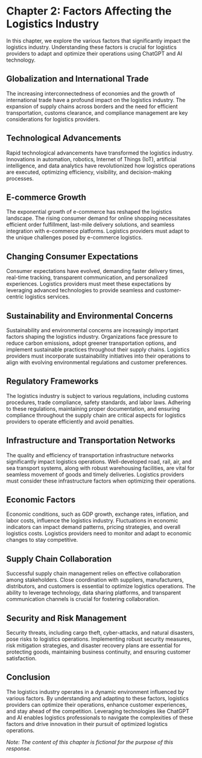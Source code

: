 Chapter 2: Factors Affecting the Logistics Industry
===================================================

In this chapter, we explore the various factors that significantly impact the logistics industry. Understanding these factors is crucial for logistics providers to adapt and optimize their operations using ChatGPT and AI technology.

Globalization and International Trade
-------------------------------------

The increasing interconnectedness of economies and the growth of international trade have a profound impact on the logistics industry. The expansion of supply chains across borders and the need for efficient transportation, customs clearance, and compliance management are key considerations for logistics providers.

Technological Advancements
--------------------------

Rapid technological advancements have transformed the logistics industry. Innovations in automation, robotics, Internet of Things (IoT), artificial intelligence, and data analytics have revolutionized how logistics operations are executed, optimizing efficiency, visibility, and decision-making processes.

E-commerce Growth
-----------------

The exponential growth of e-commerce has reshaped the logistics landscape. The rising consumer demand for online shopping necessitates efficient order fulfillment, last-mile delivery solutions, and seamless integration with e-commerce platforms. Logistics providers must adapt to the unique challenges posed by e-commerce logistics.

Changing Consumer Expectations
------------------------------

Consumer expectations have evolved, demanding faster delivery times, real-time tracking, transparent communication, and personalized experiences. Logistics providers must meet these expectations by leveraging advanced technologies to provide seamless and customer-centric logistics services.

Sustainability and Environmental Concerns
-----------------------------------------

Sustainability and environmental concerns are increasingly important factors shaping the logistics industry. Organizations face pressure to reduce carbon emissions, adopt greener transportation options, and implement sustainable practices throughout their supply chains. Logistics providers must incorporate sustainability initiatives into their operations to align with evolving environmental regulations and customer preferences.

Regulatory Frameworks
---------------------

The logistics industry is subject to various regulations, including customs procedures, trade compliance, safety standards, and labor laws. Adhering to these regulations, maintaining proper documentation, and ensuring compliance throughout the supply chain are critical aspects for logistics providers to operate efficiently and avoid penalties.

Infrastructure and Transportation Networks
------------------------------------------

The quality and efficiency of transportation infrastructure networks significantly impact logistics operations. Well-developed road, rail, air, and sea transport systems, along with robust warehousing facilities, are vital for seamless movement of goods and timely deliveries. Logistics providers must consider these infrastructure factors when optimizing their operations.

Economic Factors
----------------

Economic conditions, such as GDP growth, exchange rates, inflation, and labor costs, influence the logistics industry. Fluctuations in economic indicators can impact demand patterns, pricing strategies, and overall logistics costs. Logistics providers need to monitor and adapt to economic changes to stay competitive.

Supply Chain Collaboration
--------------------------

Successful supply chain management relies on effective collaboration among stakeholders. Close coordination with suppliers, manufacturers, distributors, and customers is essential to optimize logistics operations. The ability to leverage technology, data sharing platforms, and transparent communication channels is crucial for fostering collaboration.

Security and Risk Management
----------------------------

Security threats, including cargo theft, cyber-attacks, and natural disasters, pose risks to logistics operations. Implementing robust security measures, risk mitigation strategies, and disaster recovery plans are essential for protecting goods, maintaining business continuity, and ensuring customer satisfaction.

Conclusion
----------

The logistics industry operates in a dynamic environment influenced by various factors. By understanding and adapting to these factors, logistics providers can optimize their operations, enhance customer experiences, and stay ahead of the competition. Leveraging technologies like ChatGPT and AI enables logistics professionals to navigate the complexities of these factors and drive innovation in their pursuit of optimized logistics operations.

*Note: The content of this chapter is fictional for the purpose of this response.*
